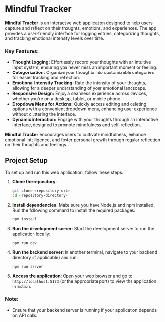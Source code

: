# Mindful Tracker

**Mindful Tracker** is an interactive web application designed to help users capture and reflect on their thoughts, emotions, and experiences. The app provides a user-friendly interface for logging entries, categorizing thoughts, and tracking emotional intensity levels over time.

### Key Features:

- **Thought Logging:** Effortlessly record your thoughts with an intuitive input system, ensuring you never miss an important moment or feeling.
- **Categorization:** Organize your thoughts into customizable categories for easier tracking and reflection.
- **Emotional Intensity Tracking:** Rate the intensity of your thoughts, allowing for a deeper understanding of your emotional landscape.
- **Responsive Design:** Enjoy a seamless experience across devices, whether you're on a desktop, tablet, or mobile phone.
- **Dropdown Menu for Actions:** Quickly access editing and deleting options with a convenient dropdown menu, enhancing user experience without cluttering the interface.
- **Dynamic Interaction:** Engage with your thoughts through an interactive interface, designed to promote mindfulness and self-reflection.

**Mindful Tracker** encourages users to cultivate mindfulness, enhance emotional intelligence, and foster personal growth through regular reflection on their thoughts and feelings.


## Project Setup

To set up and run this web application, follow these steps:

1. **Clone the repository**:
   ```bash
   git clone <repository-url>
   cd <repository-directory>
   ```

2. **Install dependencies**:
   Make sure you have Node.js and npm installed. Run the following command to install the required packages:
   ```bash
   npm install
   ```

3. **Run the development server**:
   Start the development server to run the application locally:
   ```bash
   npm run dev
   ```

4. **Run the backend server**:
   In another terminal, navigate to your backend directory (if applicable) and run:
   ```bash
   npm run server
   ```

5. **Access the application**:
   Open your web browser and go to `http://localhost:5173` (or the appropriate port) to view the application in action.

### Note:
- Ensure that your backend server is running if your application depends on API calls.
